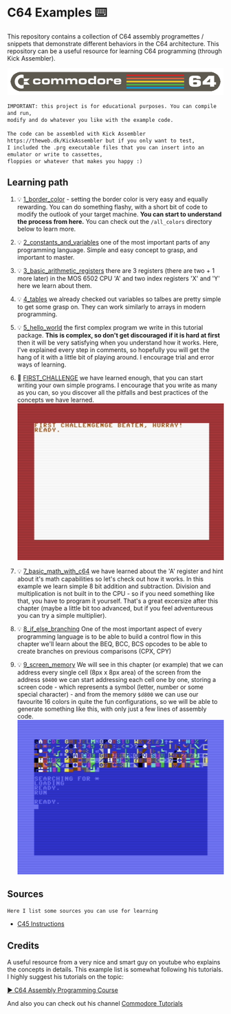 # C64 Examples ⌨️

This repository contains a collection of C64 assembly programettes / snippets that demonstrate different behaviors in the C64 architecture. This repository can be a useful resource for learning C64 programming (through Kick Assembler). 

![image](./res/commodore.png)

```
IMPORTANT: this project is for educational purposes. You can compile and run, 
modify and do whatever you like with the example code.

The code can be assembled with Kick Assembler https://theweb.dk/KickAssembler but if you only want to test,
I included the .prg executable files that you can insert into an emulator or write to cassettes, 
floppies or whatever that makes you happy :)
```
## Learning path
1) 💡 [1_border_color](./1_border_color/) - setting the border color is very easy and equally rewarding. You can do something flashy, with a short bit of code to modify the outlook of your target machine. **You can start to understand the process from here.** You can check out the `/all_colors` directory below to learn more.

2) 💡 [2_constants_and_variables](./2_constants_and_variables/) one of the most important parts of any programming language. Simple and easy concept to grasp, and important to master.

3) 💡 [3_basic_arithmetic_registers](./3_basic_arithmetic_registers/) there are 3 registers (there are two + 1 more later)
 in the MOS 6502 CPU 'A' and two index registers 'X' and 'Y' here we learn about them.

4) 💡 [4_tables](./4_tables/) we already checked out variables so talbes are pretty simple to get some grasp on. They can work similarly to arrays in modern programming.

5) 💡 [5_hello_world](./5_hello_world/) the first complex program we write in this tutorial package. 
**This is complex, so don't get discouraged if it is hard at first** then it will be very satisfying when 
you understand how it works. Here, I've explained every step in comments, so hopefully you will get the hang 
of it with a little bit of playing around. I encourage trial and error ways of learning. 

6) 🏁 [FIRST_CHALLENGE](./6_FIRST_CHALLENGE/) we have learned enough, that you can start writing your own simple programs. 
I encourage that you write as many as you can, so you discover all the pitfalls and best practices of the concepts we have learned.
 ![image](./res/challenge-1-solution.png)

7) 💡 [7_basic_math_with_c64](./7_basic_math_with_c64/) we have learned about the 'A' 
register and hint about it's math capabilities so let's check out how it works. 
In this example we learn simple 8 bit addition and subtraction. Division
and multiplication is not built in to the CPU - so if you need something like 
that, you have to program it yourself. That's a great excersize after this
chapter (maybe a little bit too advanced, but if you feel adventureous you can
try a simple multiplier). 

8) 💡 [8_if_else_branching](./8_if_else_branching/) One of the most important aspect of every programming language is to be able to build a control flow
in this chapter we'll learn about the BEQ, BCC, BCS opcodes to be able to create branches on previous comparisons (CPX, CPY)

9) 💡 [9_screen_memory](./9_screen_memory/) We will see in this chapter (or example) that we can address every single cell (8px x 8px area) of the screen
from the address `$0400` we can start addressing each cell one by one, storing
a screen code - which represents a symbol (letter, number or some special character) -
and from the memory `$d800` we can use our favourite 16 colors in quite the
fun configurations, so we will be able to generate something like this, with
only just a few lines of assembly code. ![image](./res/screen-color-text-demo.png)

## Sources
`Here I list some sources you can use for learning`

- [C45 Instructions](https://c64os.com/post/6502instructions)

## Credits

A useful resource from a very nice and smart guy on youtube who explains the concepts
in details. This example list is somewhat following his tutorials. 
I highly suggest his tutorials on the topic:

[▶️ C64 Assembly Programming Course](https://youtube.com/playlist?list=PLU1o_YShTPgoA7_nZ0PutqaPDsitA5RvV&si=jpkUdWcX8eb1PapG)

And also you can check out his channel [Commodore Tutorials](https://www.youtube.com/@board-b-tutorials/featured)